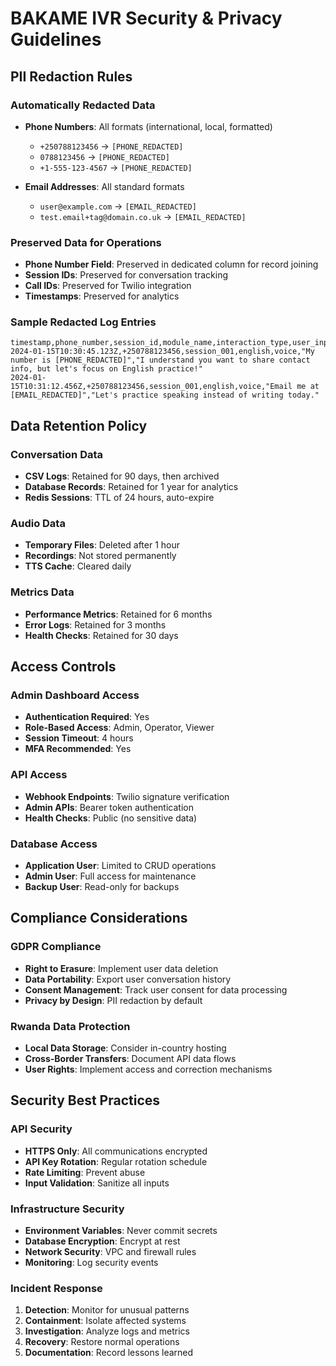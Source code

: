 # BAKAME IVR Security & Privacy Guidelines

## PII Redaction Rules

### Automatically Redacted Data
- **Phone Numbers**: All formats (international, local, formatted)
  - `+250788123456` → `[PHONE_REDACTED]`
  - `0788123456` → `[PHONE_REDACTED]`
  - `+1-555-123-4567` → `[PHONE_REDACTED]`

- **Email Addresses**: All standard formats
  - `user@example.com` → `[EMAIL_REDACTED]`
  - `test.email+tag@domain.co.uk` → `[EMAIL_REDACTED]`

### Preserved Data for Operations
- **Phone Number Field**: Preserved in dedicated column for record joining
- **Session IDs**: Preserved for conversation tracking
- **Call IDs**: Preserved for Twilio integration
- **Timestamps**: Preserved for analytics

### Sample Redacted Log Entries
```csv
timestamp,phone_number,session_id,module_name,interaction_type,user_input,ai_response
2024-01-15T10:30:45.123Z,+250788123456,session_001,english,voice,"My number is [PHONE_REDACTED]","I understand you want to share contact info, but let's focus on English practice!"
2024-01-15T10:31:12.456Z,+250788123456,session_001,english,voice,"Email me at [EMAIL_REDACTED]","Let's practice speaking instead of writing today."
```

## Data Retention Policy

### Conversation Data
- **CSV Logs**: Retained for 90 days, then archived
- **Database Records**: Retained for 1 year for analytics
- **Redis Sessions**: TTL of 24 hours, auto-expire

### Audio Data
- **Temporary Files**: Deleted after 1 hour
- **Recordings**: Not stored permanently
- **TTS Cache**: Cleared daily

### Metrics Data
- **Performance Metrics**: Retained for 6 months
- **Error Logs**: Retained for 3 months
- **Health Checks**: Retained for 30 days

## Access Controls

### Admin Dashboard Access
- **Authentication Required**: Yes
- **Role-Based Access**: Admin, Operator, Viewer
- **Session Timeout**: 4 hours
- **MFA Recommended**: Yes

### API Access
- **Webhook Endpoints**: Twilio signature verification
- **Admin APIs**: Bearer token authentication
- **Health Checks**: Public (no sensitive data)

### Database Access
- **Application User**: Limited to CRUD operations
- **Admin User**: Full access for maintenance
- **Backup User**: Read-only for backups

## Compliance Considerations

### GDPR Compliance
- **Right to Erasure**: Implement user data deletion
- **Data Portability**: Export user conversation history
- **Consent Management**: Track user consent for data processing
- **Privacy by Design**: PII redaction by default

### Rwanda Data Protection
- **Local Data Storage**: Consider in-country hosting
- **Cross-Border Transfers**: Document API data flows
- **User Rights**: Implement access and correction mechanisms

## Security Best Practices

### API Security
- **HTTPS Only**: All communications encrypted
- **API Key Rotation**: Regular rotation schedule
- **Rate Limiting**: Prevent abuse
- **Input Validation**: Sanitize all inputs

### Infrastructure Security
- **Environment Variables**: Never commit secrets
- **Database Encryption**: Encrypt at rest
- **Network Security**: VPC and firewall rules
- **Monitoring**: Log security events

### Incident Response
1. **Detection**: Monitor for unusual patterns
2. **Containment**: Isolate affected systems
3. **Investigation**: Analyze logs and metrics
4. **Recovery**: Restore normal operations
5. **Documentation**: Record lessons learned
